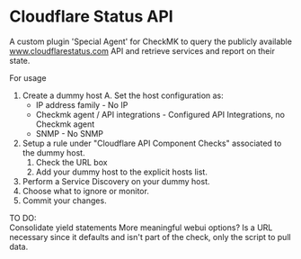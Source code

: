 # Cloudflare Status API

A custom plugin 'Special Agent' for CheckMK to query the publicly available www.cloudflarestatus.com API and retrieve services and report on their state.

For usage
1. Create a dummy host
    A. Set the host configuration as:
      * IP address family - No IP
      * Checkmk agent / API integrations - Configured API Integrations, no Checkmk agent
      * SNMP - No SNMP
2. Setup a rule under "Cloudflare API Component Checks" associated to the dummy host.
    1. Check the URL box
    2. Add your dummy host to the explicit hosts list.
3. Perform a Service Discovery on your dummy host.
4. Choose what to ignore or monitor.
5. Commit your changes.

TO DO:  
Consolidate yield statements
More meaningful webui options?
Is a URL necessary since it defaults and isn't part of the check, only the script to pull data.
